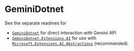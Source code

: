 # GeminiDotnet

See the separate readmes for

- [`GeminiDotnet`](./src/GeminiDotnet) for direct interaction with Gemini API
- [`GeminiDotnet.Extensions.AI`](./src/GeminiDotnet.Extensions.AI) for use with [`Microsoft.Extensions.AI.Abstractions`](https://devblogs.microsoft.com/dotnet/introducing-microsoft-extensions-ai-preview/) (recommended).
